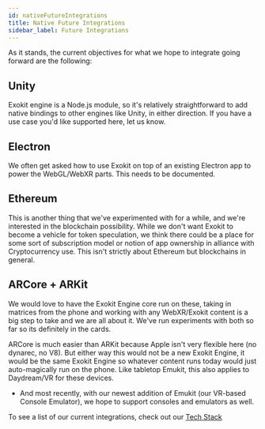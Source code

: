 ```yaml
---
id: nativeFutureIntegrations
title: Native Future Integrations
sidebar_label: Future Integrations
---
```



As it stands, the current objectives for what we hope to integrate going forward are the following:

## Unity

 Exokit engine is a Node.js module, so it's relatively straightforward to add native bindings to other engines like Unity, in either direction. If you have a use case you'd like supported here, let us know.

## Electron
 We often get asked how to use Exokit on top of an existing Electron app to power the WebGL/WebXR parts. This needs to be documented.

## Ethereum
This is another thing that we've experimented with for a while, and we're interested in the blockchain possibility. While we don't want Exokit to become a vehicle for token speculation, we think there could be a place for some sort of subscription model or notion of app ownership in alliance with Cryptocurrency use. This isn't strictly about Ethereum but blockchains in general.

## ARCore + ARKit
We would love to have the Exokit Engine core run on these, taking in matrices from the phone and working with any WebXR/Exokit content is a big step to take and we are all about it. We've run experiments with both so far so its definitely in the cards.

ARCore is much easier than ARKit because Apple isn't very flexible here (no dynarec, no V8). But either way this would not be a new Exokit Engine, it would be the same Exokit Engine so whatever content runs today would just auto-magically run on the phone. Like tabletop Emukit, this also applies to Daydream/VR for these devices.

* And most recently, with our newest addition of Emukit (our VR-based Console Emulator), we hope to support consoles and emulators as well.

To see a list of our current integrations, check out our [Tech Stack](techIntegrations.md)
